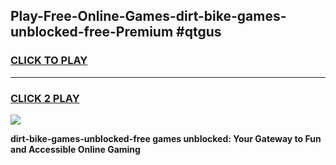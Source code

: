 
## Play-Free-Online-Games-dirt-bike-games-unblocked-free-Premium #qtgus
<h3>
<a href="https://premium.freeplayer.one?title=dirt-bike-games-unblocked-free&ref=8M">CLICK TO PLAY</a></h3>
<hr>

<h3>
<a href="https://premium.freeplayer.one?title=dirt-bike-games-unblocked-free&ref=8M">CLICK 2 PLAY</a>
  
</h3>

<a href="https://premium.freeplayer.one?title=dirt-bike-games-unblocked-free&ref=8M"><img src="https://clearcache.store/games.png"></a>


**dirt-bike-games-unblocked-free games unblocked: Your Gateway to Fun and Accessible Online Gaming**
